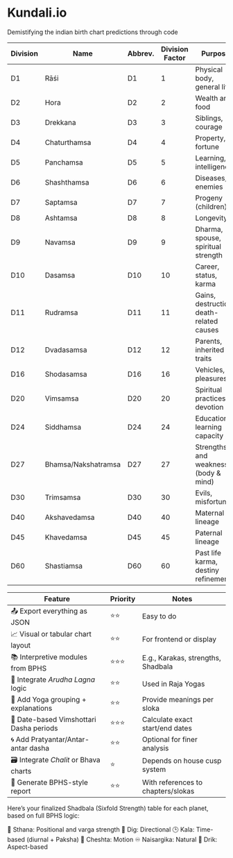 # Kundali.io
Demistifying the indian birth chart predictions through code   


| Division | Name                | Abbrev. | Division Factor | Purpose                                  |
| -------- | ------------------- | ------- | --------------- | ---------------------------------------- |
| D1       | Rāśi                | D1      | 1               | Physical body, general life              |
| D2       | Hora                | D2      | 2               | Wealth and food                          |
| D3       | Drekkana            | D3      | 3               | Siblings, courage                        |
| D4       | Chaturthamsa        | D4      | 4               | Property, fortune                        |
| D5       | Panchamsa           | D5      | 5               | Learning, intelligence                   |
| D6       | Shashthamsa         | D6      | 6               | Diseases, enemies                        |
| D7       | Saptamsa            | D7      | 7               | Progeny (children)                       |
| D8       | Ashtamsa            | D8      | 8               | Longevity                                |
| D9       | Navamsa             | D9      | 9               | Dharma, spouse, spiritual strength       |
| D10      | Dasamsa             | D10     | 10              | Career, status, karma                    |
| D11      | Rudramsa            | D11     | 11              | Gains, destruction, death-related causes |
| D12      | Dvadasamsa          | D12     | 12              | Parents, inherited traits                |
| D16      | Shodasamsa          | D16     | 16              | Vehicles, pleasures                      |
| D20      | Vimsamsa            | D20     | 20              | Spiritual practices, devotion            |
| D24      | Siddhamsa           | D24     | 24              | Education, learning capacity             |
| D27      | Bhamsa/Nakshatramsa | D27     | 27              | Strengths and weaknesses (body & mind)   |
| D30      | Trimsamsa           | D30     | 30              | Evils, misfortunes                       |
| D40      | Akshavedamsa        | D40     | 40              | Maternal lineage                         |
| D45      | Khavedamsa          | D45     | 45              | Paternal lineage                         |
| D60      | Shastiamsa          | D60     | 60              | Past life karma, destiny refinement      |



| Feature                                 | Priority | Notes                              |
| --------------------------------------- | -------- | ---------------------------------- |
| 📤 Export everything as JSON            | ⭐⭐       | Easy to do                         |
| 📈 Visual or tabular chart layout       | ⭐⭐       | For frontend or display            |
| 📚 Interpretive modules from BPHS       | ⭐⭐⭐      | E.g., Karakas, strengths, Shadbala |
| 🧩 Integrate *Arudha Lagna* logic       | ⭐⭐       | Used in Raja Yogas                 |
| 🧠 Add Yoga grouping + explanations     | ⭐⭐       | Provide meanings per sloka         |
| 📆 Date-based Vimshottari Dasha periods | ⭐⭐⭐      | Calculate exact start/end dates    |
| 🌀 Add Pratyantar/Antar-antar dasha     | ⭐⭐       | Optional for finer analysis        |
| 🗃 Integrate *Chalit* or Bhava charts   | ⭐        | Depends on house cusp system       |
| 📑 Generate BPHS-style report           | ⭐⭐       | With references to chapters/slokas |



Here’s your finalized Shadbala (Sixfold Strength) table for each planet, based on full BPHS logic:

🧱 Sthana: Positional and varga strength
🧭 Dig: Directional
🕒 Kala: Time-based (diurnal + Paksha)
🔁 Cheshta: Motion
♾ Naisargika: Natural
🔭 Drik: Aspect-based